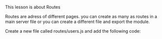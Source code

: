 This lesson is about Routes

Routes are adress of different pages.
you can create as many as routes in a main server file or you can create a different file and export the module.

Create a new file called routes/users.js and add the following code:
